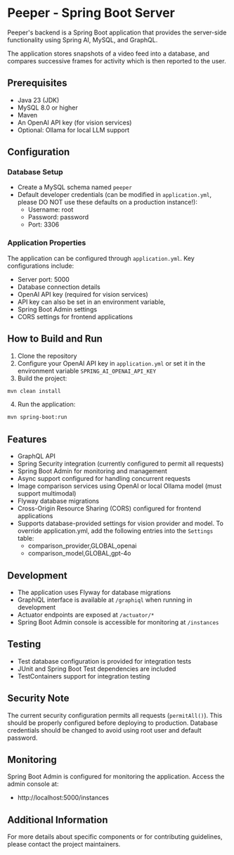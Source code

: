# Peeper - Spring Boot Server

Peeper's backend is a Spring Boot application that provides the server-side functionality using Spring AI, MySQL, and GraphQL.

The application stores snapshots of a video feed into a database, and compares successive frames for activity which is then reported to the user.

## Prerequisites

- Java 23 (JDK)
- MySQL 8.0 or higher
- Maven
- An OpenAI API key (for vision services)
- Optional: Ollama for local LLM support

## Configuration

### Database Setup
- Create a MySQL schema named `peeper`
- Default developer credentials (can be modified in `application.yml`, please DO NOT use these defaults on a production instance!):
    - Username: root
    - Password: password
    - Port: 3306

### Application Properties
The application can be configured through `application.yml`. Key configurations include:

- Server port: 5000
- Database connection details
- OpenAI API key (required for vision services)
- API key can also be set in an environment variable, 
- Spring Boot Admin settings
- CORS settings for frontend applications


## How to Build and Run

1. Clone the repository
2. Configure your OpenAI API key in `application.yml` or set it in the environment variable `SPRING_AI_OPENAI_API_KEY`
3. Build the project:
```bash
mvn clean install
```
4. Run the application:
```bash
mvn spring-boot:run
```

## Features

- GraphQL API
- Spring Security integration (currently configured to permit all requests)
- Spring Boot Admin for monitoring and management
- Async support configured for handling concurrent requests
- Image comparison services using OpenAI or local Ollama model (must support multimodal)
- Flyway database migrations
- Cross-Origin Resource Sharing (CORS) configured for frontend applications
- Supports database-provided settings for vision provider and model. To override application.yml, add the following entries into the `Settings` table:
  - comparison_provider,GLOBAL,openai 
  - comparison_model,GLOBAL,gpt-4o

## Development

- The application uses Flyway for database migrations
- GraphiQL interface is available at `/graphiql` when running in development
- Actuator endpoints are exposed at `/actuator/*`
- Spring Boot Admin console is accessible for monitoring at `/instances`

## Testing

- Test database configuration is provided for integration tests
- JUnit and Spring Boot Test dependencies are included
- TestContainers support for integration testing

## Security Note

The current security configuration permits all requests (`permitAll()`). This should be properly configured before deploying to production. Database credentials should be changed to avoid using root user and default password.

## Monitoring

Spring Boot Admin is configured for monitoring the application. Access the admin console at:
- http://localhost:5000/instances

## Additional Information

For more details about specific components or for contributing guidelines, please contact the project maintainers.